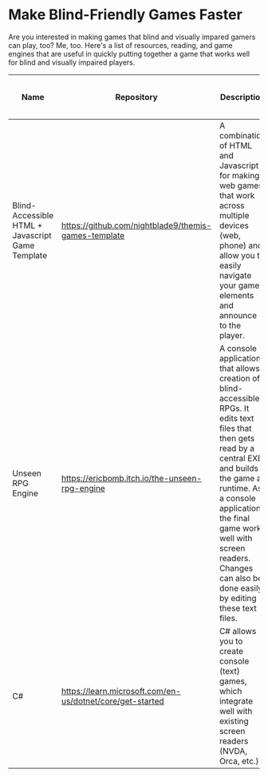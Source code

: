 # Make Blind-Friendly Games Faster

Are you interested in making games that blind and visually impared gamers can play, too? Me, too. Here's a list of resources, reading, and game engines that are useful in quickly putting together a game that works well for blind and visually impaired players.


| Name | Repository | Description | Works with screen readers? | Uses TTS? | Supported OSes |
| --- | --- | --- | --- | --- | --- |
| Blind-Accessible HTML + Javascript Game Template | https://github.com/nightblade9/themis-games-template | A combination of HTML and Javascript for making web games that work across multiple devices (web, phone) and allow you to easily navigate your game elements and announce to the player. | Yes | No | All (web) |
| Unseen RPG Engine | https://ericbomb.itch.io/the-unseen-rpg-engine | A console application that allows creation of blind-accessible RPGs. It edits text files that then gets read by a central EXE, and builds the game at runtime. As a console application, the final game works well with screen readers.  Changes can also be done easily by editing these text files. | Yes | No | Not sure |
| C# | https://learn.microsoft.com/en-us/dotnet/core/get-started | C# allows you to create console (text) games, which integrate well with existing screen readers (NVDA, Orca, etc.) | Yes | No | Windows, Linux, Mac |

